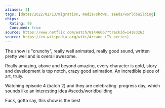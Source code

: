 ```yaml
---
aliases: []
tags: [dates/2022/02/13/migration, media/shows, seeds/worldbuilding]
chips:
  Rating: 95
  Consumed: true
source: https://www.netflix.com/watch/81446667?trackId=14183263
source: https://en.wikipedia.org/wiki/Arcane_(TV_series)
---
```


The show is "crunchy", really well animated, really good sound, written pretty well and is overall awesome. 

Really amazing, above and beyond amazing, every character is gold, story and development is top notch, crazy good animation. An incredible piece of art, truly.
  
Watching episode 4 (batch 2) and they are celebrating: progress day, which sounds like an interesting idea #seeds/worldbuilding 

Fuck, gotta say, this show is the best
